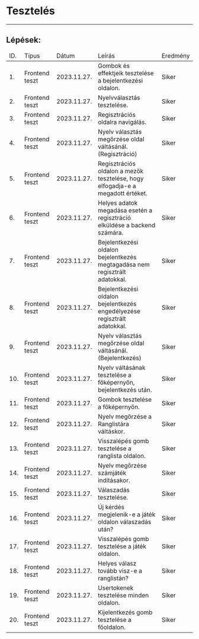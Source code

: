 <head>
    <h1>Tesztelés</h1>
    <hr>
</head>
<body>
    <h2>Lépések:</h2>
    <table>
        <thead>
            <tr>
                <td>ID.</td>
                <td>Típus</td>
                <td>Dátum</td>
                <td>Leírás</td>
                <td>Eredmény</td>
            </tr>
        </thead>
        <tbody>
            <tr>
                <td>1.</td>
                <td>Frontend teszt</td>
                <td>2023.11.27.</td>
                <td>Gombok és effektjeik tesztelése a bejelentkezési oldalon.</td>
                <td>Siker</td>
            </tr>
            <tr>
                <td>2.</td>
                <td>Frontend teszt</td>
                <td>2023.11.27.</td>
                <td>Nyelvválasztás tesztelése.</td>
                <td>Siker</td>
            </tr>
            <tr>
                <td>3.</td>
                <td>Frontend teszt</td>
                <td>2023.11.27.</td>
                <td>Regisztrációs oldalra navigálás.</td>
                <td>Siker</td>
            </tr>
            <tr>
                <td>4.</td>
                <td>Frontend teszt</td>
                <td>2023.11.27.</td>
                <td>Nyelv választás megőrzése oldal váltásánál. (Regisztráció)</td>
                <td>Siker</td>
            </tr>
            <tr>
                <td>5.</td>
                <td>Frontend teszt</td>
                <td>2023.11.27.</td>
                <td>Regisztrációs oldalon a mezők tesztelése, hogy elfogadja-e a megadott értéket.</td>
                <td>Siker</td>
            </tr>
            <tr>
                <td>6.</td>
                <td>Frontend teszt</td>
                <td>2023.11.27.</td>
                <td>Helyes adatok megadása esetén a regisztráció elküldése a backend számára.</td>
                <td>Siker</td>
            </tr>
            <tr>
                <td>7.</td>
                <td>Frontend teszt</td>
                <td>2023.11.27.</td>
                <td>Bejelentkezési oldalon bejelentkezés megtagadása nem regisztrált adatokkal.</td>
                <td>Siker</td>
            </tr>
            <tr>
                <td>8.</td>
                <td>Frontend teszt</td>
                <td>2023.11.27.</td>
                <td>Bejelentkezési oldalon bejelentkezés engedélyezése regisztrált adatokkal.</td>
                <td>Siker</td>
            </tr>
            <tr>
                <td>9.</td>
                <td>Frontend teszt</td>
                <td>2023.11.27.</td>
                <td>Nyelv választás megőrzése oldal váltásánál. (Bejelentkezés)</td>
                <td>Siker</td>
            </tr>
            <tr>
                <td>10.</td>
                <td>Frontend teszt</td>
                <td>2023.11.27.</td>
                <td>Nyelv váltásának tesztelése a főképernyőn, bejelentkezés után.</td>
                <td>Siker</td>
            </tr>
            <tr>
                <td>11.</td>
                <td>Frontend teszt</td>
                <td>2023.11.27.</td>
                <td>Gombok tesztelése a főképernyőn.</td>
                <td>Siker</td>
            </tr>
            <tr>
                <td>12.</td>
                <td>Frontend teszt</td>
                <td>2023.11.27.</td>
                <td>Nyelv megőrzése a Ranglistára váltáskor.</td>
                <td>Siker</td>
            </tr>
            <tr>
                <td>13.</td>
                <td>Frontend teszt</td>
                <td>2023.11.27.</td>
                <td>Visszalépés gomb tesztelése a ranglista oldalon.</td>
                <td>Siker</td>
            </tr>
            <tr>
                <td>14.</td>
                <td>Frontend teszt</td>
                <td>2023.11.27.</td>
                <td>Nyelv megőrzése számjáték indításakor.</td>
                <td>Siker</td>
            </tr>
            <tr>
                <td>15.</td>
                <td>Frontend teszt</td>
                <td>2023.11.27.</td>
                <td>Válaszadás tesztelése.</td>
                <td>Siker</td>
            </tr>
            <tr>
                <td>16.</td>
                <td>Frontend teszt</td>
                <td>2023.11.27.</td>
                <td>Új kérdés megjelenik-e a játék oldalon válaszadás után?</td>
                <td>Siker</td>
            </tr>
            <tr>
                <td>17.</td>
                <td>Frontend teszt</td>
                <td>2023.11.27.</td>
                <td>Visszalépés gomb tesztelése a játék oldalon.</td>
                <td>Siker</td>
            </tr>
            <tr>
                <td>18.</td>
                <td>Frontend teszt</td>
                <td>2023.11.27.</td>
                <td>Helyes válasz tovább visz-e a ranglistán?</td>
                <td>Siker</td>
            </tr>
            <tr>
                <td>19.</td>
                <td>Frontend teszt</td>
                <td>2023.11.27.</td>
                <td>Usertokenek tesztelése minden oldalon.</td>
                <td>Siker</td>
            </tr>
            <tr>
                <td>20.</td>
                <td>Frontend teszt</td>
                <td>2023.11.27.</td>
                <td>Kijelentkezés gomb tesztelése a főoldalon.</td>
                <td>Siker</td>
            </tr>
        </tbody>
    </table>
</body>    

